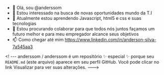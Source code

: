 - 👋 Olá, sou @anderssom
- 👀 Estou interessado na busca de novas oportunidades mundo da T.I
- 🌱 Atualmente estou aprendendo Javascript, html5 e css e suas tecnologias 
- 💞️ Estou procurando colaborar para que todos nós juntos façamos um futuro melhor e para meu empregador alcance seus objetivos 
- 📫 Como chegar até mim https://www.linkedin.com/in/anderson-silva-7a545aa3

<! ---
anderssom / anderssom é um repositório ✨ especial ✨ porque seu `README.md` (este arquivo) aparece em seu perfil GitHub.
Você pode clicar no link Visualizar para ver suas alterações.
--->
